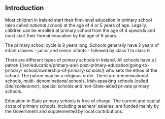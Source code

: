 ##  Introduction

Most children in Ireland start their first-level education in primary school
(also called _national school)_ at the age of 4 or 5 years of age. Legally,
children can be enrolled at primary school from the age of 4 upwards and must
start their formal education by the age of 6 years.

The primary school cycle is 8 years long. Schools generally have 2 years of
infant classes - junior and senior infants - followed by class 1 to class 6.

There are different types of primary schools in Ireland. All schools have a [
patron ](/en/education/primary-and-post-primary-education/going-to-primary-
school/ownership-of-primary-schools/) who sets the ethos of the school. The
patron may be a religious order. There are denominational schools, multi-
denominational schools, Irish-speaking schools (called _Gaelscoileanna_ ),
special schools and non-State-aided private primary schools.

Education in State primary schools is free of charge. The current and capital
costs of primary schools, including teachers' salaries, are funded mainly by
the Government and supplemented by local contributions.

